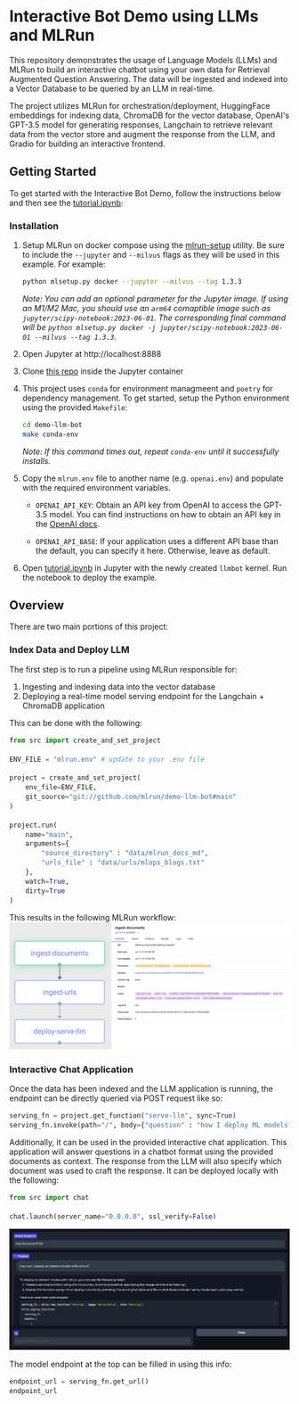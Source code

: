 # Interactive Bot Demo using LLMs and MLRun

This repository demonstrates the usage of Language Models (LLMs) and MLRun to build an interactive chatbot using your own data for Retrieval Augmented Question Answering. The data will be ingested and indexed into a Vector Database to be queried by an LLM in real-time.

The project utilizes MLRun for orchestration/deployment, HuggingFace embeddings for indexing data, ChromaDB for the vector database, OpenAI's GPT-3.5 model for generating responses, Langchain to retrieve relevant data from the vector store and augment the response from the LLM, and Gradio for building an interactive frontend.


## Getting Started

To get started with the Interactive Bot Demo, follow the instructions below and then see the [tutorial.ipynb](tutorial.ipynb):


### Installation


1. Setup MLRun on docker compose using the [mlrun-setup](https://github.com/mlrun/mlrun-setup) utility. Be sure to include the `--jupyter` and `--milvus` flags as they will be used in this example. For example:
    ```bash
    python mlsetup.py docker --jupyter --milvus --tag 1.3.3
    ```

    *Note: You can add an optional parameter for the Jupyter image. If using an M1/M2 Mac, you should use an `arm64` comaptible image such as `jupyter/scipy-notebook:2023-06-01`. The corresponding final command will be `python mlsetup.py docker -j jupyter/scipy-notebook:2023-06-01 --milvus --tag 1.3.3`.*

1. Open Jupyter at http://localhost:8888

1. Clone [this repo](https://github.com/mlrun/demo-llm-bot) inside the Jupyter container

1. This project uses `conda` for environment managmeent and `poetry` for dependency management. To get started, setup the Python environment using the provided `Makefile`:
    ```bash
    cd demo-llm-bot
    make conda-env
    ```

    *Note: If this command times out, repeat `conda-env` until it successfully installs.*

1. Copy the `mlrun.env` file to another name (e.g. `openai.env`) and populate with the required environment variables.
    - `OPENAI_API_KEY`: Obtain an API key from OpenAI to access the GPT-3.5 model. You can find instructions on how to obtain an API key in the [OpenAI docs](https://help.openai.com/en/articles/4936850-where-do-i-find-my-secret-api-key).

    - `OPENAI_API_BASE`: If your application uses a different API base than the default, you can specify it here. Otherwise, leave as default.

1. Open [tutorial.ipynb](tutorial.ipynb) in Jupyter with the newly created `llmbot` kernel. Run the notebook to deploy the example.

## Overview

There are two main portions of this project:

### Index Data and Deploy LLM

The first step is to run a pipeline using MLRun responsible for:
1. Ingesting and indexing data into the vector database
1. Deploying a real-time model serving endpoint for the Langchain + ChromaDB application

This can be done with the following:

```python
from src import create_and_set_project

ENV_FILE = "mlrun.env" # update to your .env file

project = create_and_set_project(
    env_file=ENV_FILE,
    git_source="git://github.com/mlrun/demo-llm-bot#main"
)

project.run(
    name="main",
    arguments={
        "source_directory" : "data/mlrun_docs_md",
        "urls_file" : "data/urls/mlops_blogs.txt"
    },
    watch=True,
    dirty=True
)
```

This results in the following MLRun workflow:
![](images/workflow.png)

### Interactive Chat Application

Once the data has been indexed and the LLM application is running, the endpoint can be directly queried via POST request like so:

```python
serving_fn = project.get_function("serve-llm", sync=True)
serving_fn.invoke(path="/", body={"question" : "how I deploy ML models?", "chat_history" : []})
```

Additionally, it can be used in the provided interactive chat application. This application will answer questions in a chatbot format using the provided documents as context. The response from the LLM will also specify which document was used to craft the response. It can be deployed locally with the following:

```python
from src import chat

chat.launch(server_name="0.0.0.0", ssl_verify=False)
```
![](images/chat.png)

The model endpoint at the top can be filled in using this info:

```python
endpoint_url = serving_fn.get_url()
endpoint_url
```
